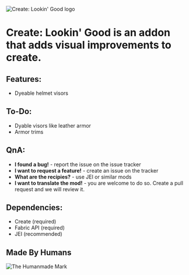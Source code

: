 ![Create: Lookin' Good logo](https://cdn.modrinth.com/data/cached_images/fd9c360b4f074d25038152a5f7b893451e2ee977.png)

# Create: Lookin' Good is an addon that adds visual improvements to create.

## Features:
- Dyeable helmet visors

## To-Do:
- Dyable visors like leather armor
- Armor trims

## QnA:
- **I found a bug!** - report the issue on the issue tracker
- **I want to request a feature!** - create an issue on the tracker
- **What are the recipies?** - use JEI or similar mods
- **I want to translate the mod!** - you are welcome to do so. Create a pull request and we will review it.

## Dependencies:

- Create (required)
- Fabric API (required)
- JEI (recommended)

## Made By Humans

![The Humanmade Mark](https://github.com/BANanaD3V/create-lookin-good/assets/145208219/5041bfe4-89f2-4838-a915-9373ef306836)
